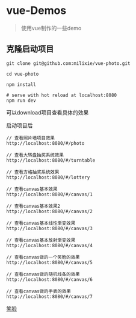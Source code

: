 # vue-Demos

> 使用vue制作的一些demo

## 克隆启动项目

``` 
git clone git@github.com:milixie/vue-photo.git

cd vue-photo

npm install

# serve with hot reload at localhost:8080
npm run dev
```
可以download项目查看具体的效果

启动项目后

```
// 查看照片墙项目效果
http://localhost:8080/#/photo

// 查看大转盘抽奖系统效果
http://localhost:8080/#/turntable

// 查看方格抽奖系统效果
http://localhost:8080/#/lottery

// 查看canvas基本效果
http://localhost:8080/#/canvas/1

// 查看canvas基本效果2
http://localhost:8080/#/canvas/2

// 查看canvas基本线性渐变效果
http://localhost:8080/#/canvas/3

// 查看canvas基本放射渐变效果
http://localhost:8080/#/canvas/4

// 查看canvas做的一个笑脸的效果
http://localhost:8080/#/canvas/5

// 查看canvas做的随机线条的效果
http://localhost:8080/#/canvas/6

// 查看canvas做的手表的效果
http://localhost:8080/#/canvas/7
```

[笑脸](http://7xj5et.com1.z0.glb.clouddn.com/vue/canvas5.gif)



